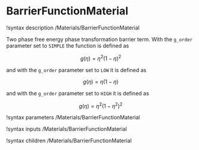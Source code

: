 
# BarrierFunctionMaterial

!syntax description /Materials/BarrierFunctionMaterial

Two phase free energy phase transformation barrier term.
With the `g_order` parameter set to `SIMPLE` the function is defined as

$$
g(\eta) = \eta^2(1-\eta)^2
$$

and with the  `g_order` parameter set to `LOW` it is defined as

$$
g(\eta) = \eta(1-\eta)
$$

and with the  `g_order` parameter set to `HIGH` it is defined as

$$
g(\eta) = \eta^2(1-\eta^2)^2
$$




!syntax parameters /Materials/BarrierFunctionMaterial

!syntax inputs /Materials/BarrierFunctionMaterial

!syntax children /Materials/BarrierFunctionMaterial
